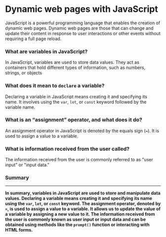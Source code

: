 # Dynamic web pages with JavaScript

JavaScript is a powerful programming language that enables the creation of dynamic 
web pages. Dynamic web pages are those that can change and update their content in 
response to user interactions or other events without requiring a full page reload.

### What are variables in JavaScript?

In JavaScript, variables are used to store data values. They act as containers 
that hold different types of information, such as numbers, strings, or objects

### What does it mean to `declare` a variable?

Declaring a variable in JavaScript means creating it and specifying its name. 
It involves using the `var`, `let`, or `const` keyword followed by the variable name.

### What is an “assignment” operator, and what does it do?

An assignment operator in JavaScript is denoted by the equals sign (`=`). It is used 
to assign a value to a variable.

### What is information received from the user called?

The information received from the user is commonly referred to as "user input" or 
"input data."

### **Summary**

***

**In summary, variables in JavaScript are used to store and manipulate data values. 
Declaring a variable means creating it and specifying its name using the `var`, `let`, 
or `const` keyword. The assignment operator, denoted by `=`, is used to assign a value 
to a variable. It allows us to update the value of a variable by assigning a new 
value to it. The information received from the user is commonly known as user input 
or input data and can be obtained using methods like the `prompt()` function or 
interacting with HTML forms.**